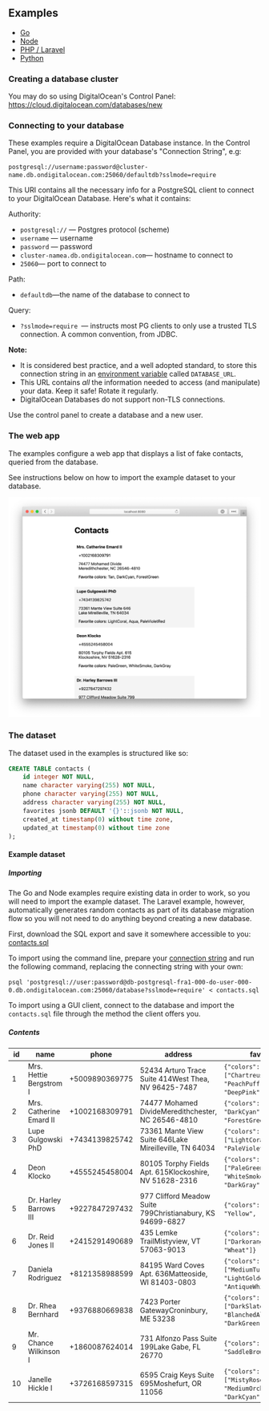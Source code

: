 ## Examples

* [Go](./go-contacts)
* [Node](./node-contacts)
* [PHP / Laravel](./laravel-contacts)
* [Python](./python-contacts)

### Creating a database cluster

You may do so using DigitalOcean's Control Panel: https://cloud.digitalocean.com/databases/new

### Connecting to your database

These examples require a DigitalOcean Database instance. In the Control Panel, you are provided with your database's "Connection String", e.g:

```
postgresql://username:password@cluster-name.db.ondigitalocean.com:25060/defaultdb?sslmode=require
```

This URI contains all the necessary info for a PostgreSQL client to connect to your DigitalOcean Database. Here's what it contains:

Authority:

* `postgresql://` — Postgres protocol (scheme)
* `username` — username
* `password` — password
* `cluster-namea.db.ondigitalocean.com`— hostname to connect to
* `25060`— port to connect to

Path:

* `defaultdb`—the name of the database to connect to

Query:

* `?sslmode=require `— instructs most PG clients to only use a trusted TLS connection. A common convention, from JDBC. 

**Note:**
- It is considered best practice, and a well adopted standard, to store this connection string in an [environment variable](https://12factor.net/config) called `DATABASE_URL`.
- This URL contains *all* the information needed to access (and manipulate) your data. Keep it safe! Rotate it regularly.
- DigitalOcean Databases do not support non-TLS connections.

Use the control panel to create a database and a new user.

### The web app

The examples configure a web app that displays a list of fake contacts, queried from the database.

See instructions below on how to import the example dataset to your database.

<p align="center">
    <img src="screenshot.png" alt="screenshot of the web app in the examples" width="1010">
</p>

### The dataset

The dataset used in the examples is structured like so:

```sql
CREATE TABLE contacts (
    id integer NOT NULL,
    name character varying(255) NOT NULL,
    phone character varying(255) NOT NULL,
    address character varying(255) NOT NULL,
    favorites jsonb DEFAULT '{}'::jsonb NOT NULL,
    created_at timestamp(0) without time zone,
    updated_at timestamp(0) without time zone
);
```

#### Example dataset

##### Importing

The Go and Node examples require existing data in order to work, so you will need to import the example dataset. The Laravel example, however, automatically generates random contacts as part of its database migration flow so you will not need to do anything beyond creating a new database.

First, download the SQL export and save it somewhere accessible to you: [contacts.sql](./contacts.sql)

To import using the command line, prepare your [connection string](#database-credentials) and run the following command, replacing the connecting string with your own:

```
psql 'postgresql://user:password@db-postgresql-fra1-000-do-user-000-0.db.ondigitalocean.com:25060/database?sslmode=require' < contacts.sql
```

To import using a GUI client, connect to the database and import the `contacts.sql` file through the method the client offers you.

##### Contents

| id | name                    | phone          | address                                                    | favorites                                                               | created_at          | updated_at          |
|----|-------------------------|----------------|------------------------------------------------------------|-------------------------------------------------------------------------|---------------------|---------------------|
| 1  | Mrs. Hettie Bergstrom I | +5009890369775 | 52434 Arturo Trace Suite 414West Thea, NV 96425-7487       | `{"colors": ["Chartreuse", "PeachPuff", "DeepPink"]}`                     | 2018-11-12 19:40:41 | 2018-11-12 19:40:41 |
| 2  | Mrs. Catherine Emard II | +1002168309791 | 74477 Mohamed DivideMeredithchester, NC 26546-4810         | `{"colors": ["Tan", "DarkCyan", "ForestGreen"]}`                          | 2018-11-12 19:40:42 | 2018-11-12 19:40:42 |
| 3  | Lupe Gulgowski PhD      | +7434139825742 | 73361 Mante View Suite 646Lake Mireilleville, TN 64034     | `{"colors": ["LightCoral", "Aqua", "PaleVioletRed"]}`                     | 2018-11-12 19:40:42 | 2018-11-12 19:40:42 |
| 4  | Deon Klocko             | +4555245458004 | 80105 Torphy Fields Apt. 615Klockoshire, NV 51628-2316     | `{"colors": ["PaleGreen", "WhiteSmoke", "DarkGray"]}`                     | 2018-11-12 19:40:42 | 2018-11-12 19:40:42 |
| 5  | Dr. Harley Barrows III  | +9227847297432 | 977 Clifford Meadow Suite 799Christianabury, KS 94699-6827 | `{"colors": ["Teal", "Yellow", "Tomato"]}`                                | 2018-11-12 19:40:42 | 2018-11-12 19:40:42 |
| 6  | Dr. Reid Jones II       | +2415291490689 | 435 Lemke TrailMistyview, VT 57063-9013                    | `{"colors": ["Darkorange", "Blue", "Wheat"]}`                             | 2018-11-12 19:40:43 | 2018-11-12 19:40:43 |
| 7  | Daniela Rodriguez       | +8121358988599 | 84195 Ward Coves Apt. 636Matteoside, WI 81403-0803         | `{"colors": ["MediumTurquoise", "LightGoldenRodYellow", "AntiqueWhite"]}` | 2018-11-12 19:40:43 | 2018-11-12 19:40:43 |
| 8  | Dr. Rhea Bernhard       | +9376880669838 | 7423 Porter GatewayCroninbury, ME 53238                    | `{"colors": ["DarkSlateGray", "BlanchedAlmond", "DarkGreen"]}`            | 2018-11-12 19:40:44 | 2018-11-12 19:40:44 |
| 9  | Mr. Chance Wilkinson I  | +1860087624014 | 731 Alfonzo Pass Suite 199Lake Gabe, FL 26770              | `{"colors": ["Cornsilk", "SaddleBrown", "Blue"]}`                         | 2018-11-12 19:40:44 | 2018-11-12 19:40:44 |
| 10 | Janelle Hickle I        | +3726168597315 | 6595 Craig Keys Suite 695Moshefurt, OR 11056               | `{"colors": ["MistyRose", "MediumOrchid", "DarkCyan"]}`                   | 2018-11-12 19:40:44 | 2018-11-12 19:40:44 |
